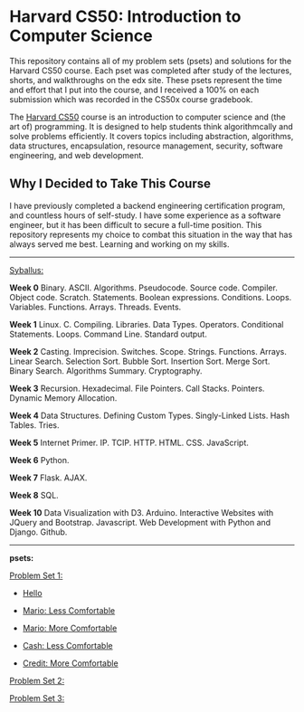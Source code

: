 # Harvard CS50: Introduction to Computer Science
This repository contains all of my problem sets (psets) and solutions for the Harvard CS50 course. Each pset was completed after study of the lectures, shorts, and walkthroughs on the edx site. These psets represent the time and effort that I put into the course, and I received a 100% on each submission which was recorded in the CS50x course gradebook.

The [Harvard CS50](<https://www.edx.org/course/cs50s-introduction-to-computer-science#!>) course is an introduction to computer science and (the art of) programming. It is designed to help students think algorithmcally and solve problems efficiently. It covers topics including abstraction, algorithms, data structures, encapsulation, resource management, security, software engineering, and web development. 

## Why I Decided to Take This Course
I have previously completed a backend engineering certification program, and countless hours of self-study. I have some experience as a software engineer, but it has been difficult to secure a full-time position. This repository represents my choice to combat this situation in the way that has always served me best. Learning and working on my skills.
___

[Syballus:](https://cs50.harvard.edu/college/2018/fall/syllabus/)

**Week 0** Binary. ASCII. Algorithms. Pseudocode. Source code. Compiler. Object code. Scratch. Statements. Boolean expressions. Conditions. Loops. Variables. Functions. Arrays. Threads. Events.

**Week 1** Linux. C. Compiling. Libraries. Data Types. Operators. Conditional Statements. Loops. Command Line. Standard output.

**Week 2** Casting. Imprecision. Switches. Scope. Strings. Functions. Arrays. Linear Search. Selection Sort. Bubble Sort. Insertion Sort. Merge Sort. Binary Search. Algorithms Summary. Cryptography.

**Week 3** Recursion. Hexadecimal. File Pointers. Call Stacks. Pointers. Dynamic Memory Allocation.

**Week 4** Data Structures. Defining Custom Types. Singly-Linked Lists. Hash Tables. Tries.

**Week 5** Internet Primer. IP. TCIP. HTTP. HTML. CSS. JavaScript.

**Week 6** Python.

**Week 7** Flask. AJAX.

**Week 8** SQL.

**Week 10** Data Visualization with D3. Arduino. Interactive Websites with JQuery and Bootstrap. Javascript. Web Development with Python and Django. Github.
___

**psets:**

[Problem Set 1:](https://docs.cs50.net/2019/x/psets/1/index.html)

* [Hello](https://lab.cs50.io/cs50/labs/2019/x/hello/)

 * [Mario: Less Comfortable](https://lab.cs50.io/cs50/labs/2019/x/mario/less/)

 * [Mario: More Comfortable](https://lab.cs50.io/cs50/labs/2019/x/mario/more/)

 * [Cash: Less Comfortable](https://lab.cs50.io/cs50/labs/2019/x/cash/)

 * [Credit: More Comfortable](https://lab.cs50.io/cs50/labs/2019/x/credit/)

[Problem Set 2:](https://docs.cs50.net/2019/x/psets/2/index.html)

[Problem Set 3:](https://docs.cs50.net/2019/x/psets/3/index.html)
